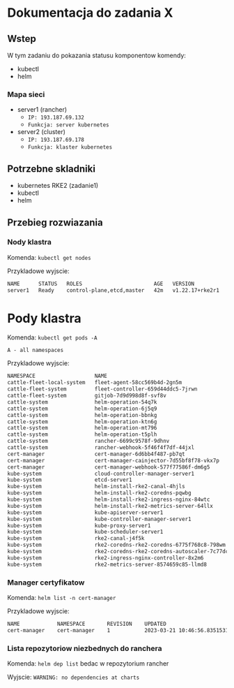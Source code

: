 # Dokumentacja do zadania X

## Wstep

W tym zadaniu do pokazania statusu komponentow komendy:
 - kubectl
 - helm

### Mapa sieci

 - server1 (rancher)
   - `IP: 193.187.69.132`
   - `Funkcja: server kubernetes`
 - server2 (cluster)
   - `IP: 193.187.69.178`
   - `Funkcja: klaster kubernetes`

## Potrzebne skladniki

 - kubernetes RKE2 (zadanie1)
 - kubectl
 - helm

## Przebieg rozwiazania

### Nody klastra

Komenda: `kubectl get nodes`

Przykladowe wyjscie:

```bash
NAME      STATUS   ROLES                       AGE   VERSION
server1   Ready    control-plane,etcd,master   42m   v1.22.17+rke2r1
```


# Pody klastra

Komenda: `kubectl get pods -A`

`A - all namespaces`

Przykladowe wyjscie:

```bash
NAMESPACE                   NAME                                                    READY   STATUS      RESTARTS      AGE
cattle-fleet-local-system   fleet-agent-58cc569b4d-2gn5m                            1/1     Running     0             46m
cattle-fleet-system         fleet-controller-659d44ddc5-7jrwn                       1/1     Running     0             48m
cattle-fleet-system         gitjob-7d9d998d8f-svf8v                                 1/1     Running     0             48m
cattle-system               helm-operation-54q7k                                    0/2     Completed   0             46m
cattle-system               helm-operation-6j5q9                                    0/2     Completed   0             47m
cattle-system               helm-operation-bbnkg                                    0/2     Completed   0             46m
cattle-system               helm-operation-ktn6g                                    0/2     Completed   0             48m
cattle-system               helm-operation-mt796                                    0/2     Completed   0             46m
cattle-system               helm-operation-t5plh                                    0/2     Completed   0             47m
cattle-system               rancher-6699c9578f-9dhnv                                1/1     Running     0             52m
cattle-system               rancher-webhook-5f46f4f7df-44jxl                        1/1     Running     0             47m
cert-manager                cert-manager-6d6bb4f487-pb7qt                           1/1     Running     0             56m
cert-manager                cert-manager-cainjector-7d55bf8f78-vkx7p                1/1     Running     0             56m
cert-manager                cert-manager-webhook-577f77586f-dm6g5                   1/1     Running     0             56m
kube-system                 cloud-controller-manager-server1                        1/1     Running     2 (49m ago)   57m
kube-system                 etcd-server1                                            1/1     Running     0             57m
kube-system                 helm-install-rke2-canal-4hjls                           0/1     Completed   0             58m
kube-system                 helm-install-rke2-coredns-pqwbg                         0/1     Completed   0             58m
kube-system                 helm-install-rke2-ingress-nginx-84wtc                   0/1     Completed   0             58m
kube-system                 helm-install-rke2-metrics-server-64llx                  0/1     Completed   0             58m
kube-system                 kube-apiserver-server1                                  1/1     Running     0             57m
kube-system                 kube-controller-manager-server1                         1/1     Running     2 (49m ago)   58m
kube-system                 kube-proxy-server1                                      1/1     Running     0             57m
kube-system                 kube-scheduler-server1                                  1/1     Running     2 (49m ago)   57m
kube-system                 rke2-canal-j4f5k                                        2/2     Running     0             57m
kube-system                 rke2-coredns-rke2-coredns-6775f768c8-798wm              1/1     Running     0             57m
kube-system                 rke2-coredns-rke2-coredns-autoscaler-7c77dcfb76-sdzz4   1/1     Running     0             57m
kube-system                 rke2-ingress-nginx-controller-8x2m6                     1/1     Running     0             55m
kube-system                 rke2-metrics-server-8574659c85-llmd8                    1/1     Running     0             56m
```

### Manager certyfikatow

Komenda: `helm list -n cert-manager`

Przykladowe wyjscie:

```bash
NAME        	NAMESPACE   	REVISION	UPDATED                                	STATUS  	CHART              	APP VERSION
cert-manager	cert-manager	1       	2023-03-21 10:46:56.835153126 +0100 CET	deployed	cert-manager-v1.7.1	v1.7.1
```

### Lista repozytoriow niezbednych do ranchera

Komenda: `helm dep list` bedac w repozytorium rancher

Wyjscie: `WARNING: no dependencies at charts`

